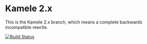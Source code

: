 # Kamele 2.x

This is the Kamele 2.x branch, which means a complete backwards incompatible rewrite.

[![Build Status](https://travis-ci.org/goldenice/Kamele-Framework-2.svg?branch=master)](https://travis-ci.org/goldenice/Kamele-Framework-2)